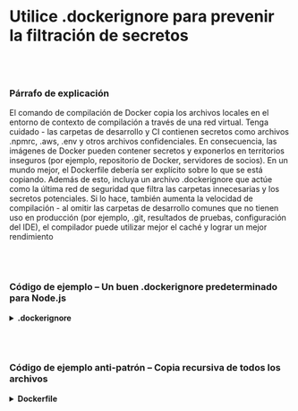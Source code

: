 # Utilice .dockerignore para prevenir la filtración de secretos

<br/><br/>

### Párrafo de explicación

El comando de compilación de Docker copia los archivos locales en el entorno de contexto de compilación a través de una red virtual. Tenga cuidado - las carpetas de desarrollo y CI contienen secretos como archivos .npmrc, .aws, .env y otros archivos confidenciales. En consecuencia, las imágenes de Docker pueden contener secretos y exponerlos en territorios inseguros (por ejemplo, repositorio de Docker, servidores de socios). En un mundo mejor, el Dockerfile debería ser explícito sobre lo que se está copiando. Además de esto, incluya un archivo .dockerignore que actúe como la última red de seguridad que filtra las carpetas innecesarias y los secretos potenciales. Si lo hace, también aumenta la velocidad de compilación - al omitir las carpetas de desarrollo comunes que no tienen uso en producción (por ejemplo, .git, resultados de pruebas, configuración del IDE), el compilador puede utilizar mejor el caché y lograr un mejor rendimiento

<br/><br/>

### Código de ejemplo – Un buen .dockerignore predeterminado para Node.js

<details>
<summary><strong>.dockerignore</strong></summary>

```
**/node_modules/
**/.git
**/README.md
**/LICENSE
**/.vscode
**/npm-debug.log
**/coverage
**/.env
**/.editorconfig
**/.aws
**/dist
```

</details>

<br/><br/>

### Código de ejemplo anti-patrón – Copia recursiva de todos los archivos

<details>
<summary><strong>Dockerfile</strong></summary>

```dockerfile
FROM node:12-slim AS build

WORKDIR /usr/src/app
# La siguiente línea copia todo
COPY . .

# El resto viene aquí

```

</details>
